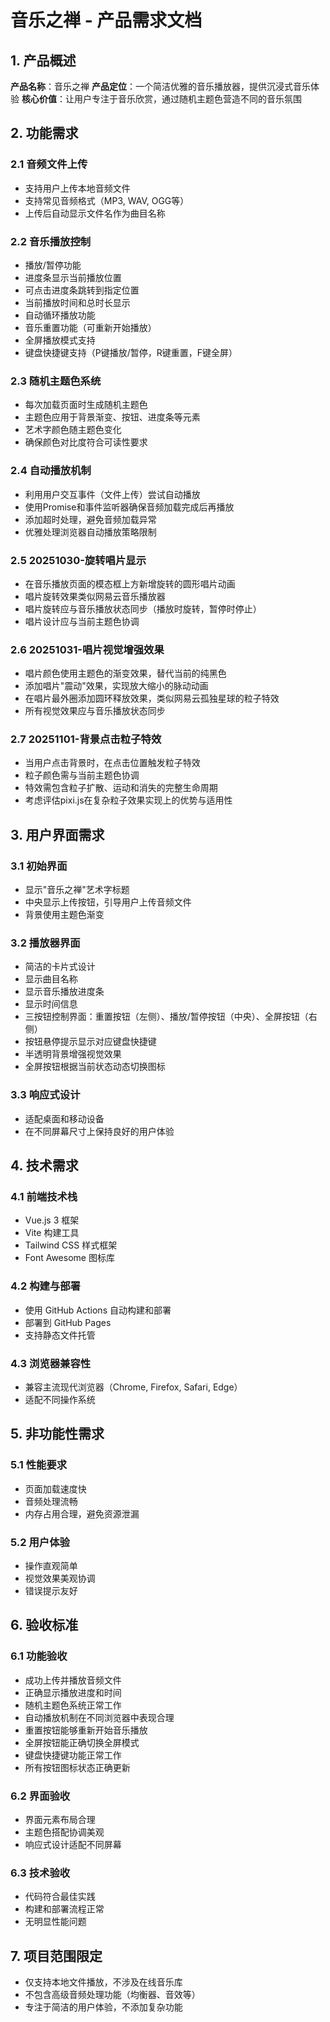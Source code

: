 # 音乐之禅 - 产品需求文档

## 1. 产品概述

**产品名称**：音乐之禅
**产品定位**：一个简洁优雅的音乐播放器，提供沉浸式音乐体验
**核心价值**：让用户专注于音乐欣赏，通过随机主题色营造不同的音乐氛围

## 2. 功能需求

### 2.1 音频文件上传
- 支持用户上传本地音频文件
- 支持常见音频格式（MP3, WAV, OGG等）
- 上传后自动显示文件名作为曲目名称

### 2.2 音乐播放控制
- 播放/暂停功能
- 进度条显示当前播放位置
- 可点击进度条跳转到指定位置
- 当前播放时间和总时长显示
- 自动循环播放功能
- 音乐重置功能（可重新开始播放）
- 全屏播放模式支持
- 键盘快捷键支持（P键播放/暂停，R键重置，F键全屏）

### 2.3 随机主题色系统
- 每次加载页面时生成随机主题色
- 主题色应用于背景渐变、按钮、进度条等元素
- 艺术字颜色随主题色变化
- 确保颜色对比度符合可读性要求

### 2.4 自动播放机制
- 利用用户交互事件（文件上传）尝试自动播放
- 使用Promise和事件监听器确保音频加载完成后再播放
- 添加超时处理，避免音频加载异常
- 优雅处理浏览器自动播放策略限制

### 2.5 20251030-旋转唱片显示
- 在音乐播放页面的模态框上方新增旋转的圆形唱片动画
- 唱片旋转效果类似网易云音乐播放器
- 唱片旋转应与音乐播放状态同步（播放时旋转，暂停时停止）
- 唱片设计应与当前主题色协调

### 2.6 20251031-唱片视觉增强效果
- 唱片颜色使用主题色的渐变效果，替代当前的纯黑色
- 添加唱片"震动"效果，实现放大缩小的脉动动画
- 在唱片最外圈添加圆环释放效果，类似网易云孤独星球的粒子特效
- 所有视觉效果应与音乐播放状态同步

### 2.7 20251101-背景点击粒子特效
- 当用户点击背景时，在点击位置触发粒子特效
- 粒子颜色需与当前主题色协调
- 特效需包含粒子扩散、运动和消失的完整生命周期
- 考虑评估pixi.js在复杂粒子效果实现上的优势与适用性

## 3. 用户界面需求

### 3.1 初始界面
- 显示"音乐之禅"艺术字标题
- 中央显示上传按钮，引导用户上传音频文件
- 背景使用主题色渐变

### 3.2 播放器界面
- 简洁的卡片式设计
- 显示曲目名称
- 显示音乐播放进度条
- 显示时间信息
- 三按钮控制界面：重置按钮（左侧）、播放/暂停按钮（中央）、全屏按钮（右侧）
- 按钮悬停提示显示对应键盘快捷键
- 半透明背景增强视觉效果
- 全屏按钮根据当前状态动态切换图标

### 3.3 响应式设计
- 适配桌面和移动设备
- 在不同屏幕尺寸上保持良好的用户体验

## 4. 技术需求

### 4.1 前端技术栈
- Vue.js 3 框架
- Vite 构建工具
- Tailwind CSS 样式框架
- Font Awesome 图标库

### 4.2 构建与部署
- 使用 GitHub Actions 自动构建和部署
- 部署到 GitHub Pages
- 支持静态文件托管

### 4.3 浏览器兼容性
- 兼容主流现代浏览器（Chrome, Firefox, Safari, Edge）
- 适配不同操作系统

## 5. 非功能性需求

### 5.1 性能要求
- 页面加载速度快
- 音频处理流畅
- 内存占用合理，避免资源泄漏

### 5.2 用户体验
- 操作直观简单
- 视觉效果美观协调
- 错误提示友好

## 6. 验收标准

### 6.1 功能验收
- 成功上传并播放音频文件
- 正确显示播放进度和时间
- 随机主题色系统正常工作
- 自动播放机制在不同浏览器中表现合理
- 重置按钮能够重新开始音乐播放
- 全屏按钮能正确切换全屏模式
- 键盘快捷键功能正常工作
- 所有按钮图标状态正确更新

### 6.2 界面验收
- 界面元素布局合理
- 主题色搭配协调美观
- 响应式设计适配不同屏幕

### 6.3 技术验收
- 代码符合最佳实践
- 构建和部署流程正常
- 无明显性能问题

## 7. 项目范围限定

- 仅支持本地文件播放，不涉及在线音乐库
- 不包含高级音频处理功能（均衡器、音效等）
- 专注于简洁的用户体验，不添加复杂功能